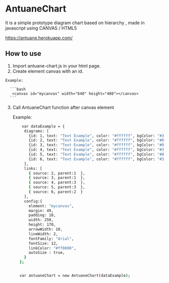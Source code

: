 # AntuaneChart

  It is a simple prototype diagram chart based on hierarchy , made in javascript using CANVAS / HTML5

  https://antuane.herokuapp.com/

## How to use

  1. Import antuane-chart.js in your html page.
  2. Create element canvas with an id.

    Example:

      ```bash
       <canvas id="mycanvas" width="640" height="480"></canvas>
      ```

  3. Call AntuaneChart function after canvas element

      Example:

        ```bash
            var dataExample = {
             diagrams: [
               {id: 1, text: "Text Example", color: "#ffffff", bgColor: "#330000"},
               {id: 2, text: "Text Example", color: "#ffffff", bgColor: "#003300"},
               {id: 3, text: "Text Example", color: "#ffffff", bgColor: "#000033"},
               {id: 4, text: "Text Example", color: "#ffffff", bgColor: "#333300"},
               {id: 5, text: "Text Example", color: "#ffffff", bgColor: "#003333"},
               {id: 6, text: "Text Example", color: "#ffffff", bgColor: "#330033"}
             ],
             links: [
               { source: 2, parent:1  },
               { source: 3, parent:1  },
               { source: 4, parent:3  },
               { source: 5, parent:3  },
               { source: 6, parent:2  }
             ],
             config:{
               element: "mycanvas",
               margin: 49,
               padding: 10,
               width: 250,
               height: 170,
               arrowWidth: 10,
               lineWidth: 2,
               fontFamily: "Arial",
               fontSize: 12,
               linkColor: "#ff0000",
               autoSize : true,
             }
           };


           var antuaneChart = new AntuaneChart(dataExample);

        ```

